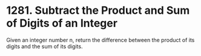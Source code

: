 # 1281. Subtract the Product and Sum of Digits of an Integer

Given an integer number n, return the difference between the product of its digits and the sum of its digits.
